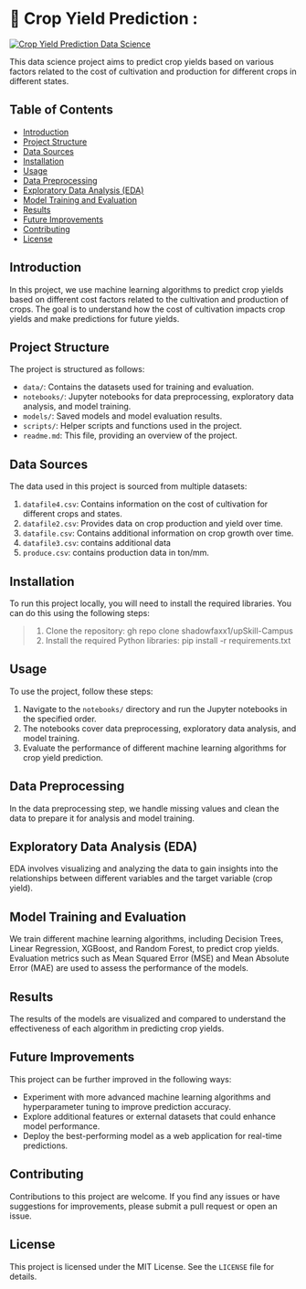 ﻿#  🔰  Crop Yield Prediction :

[![Crop Yield Prediction Data Science](https://img.shields.io/badge/Crop-Yield--Prediction--Data%20Science-blueviolet)](https://github.com/shadowfaxx1/upSkill-Campus.git)

This data science project aims to predict crop yields based on various factors related to the cost of cultivation and production for different crops in different states.

## Table of Contents

- [Introduction](#introduction)
- [Project Structure](#project-structure)
- [Data Sources](#data-sources)
- [Installation](#installation)
- [Usage](#usage)
- [Data Preprocessing](#data-preprocessing)
- [Exploratory Data Analysis (EDA)](#exploratory-data-analysis-eda)
- [Model Training and Evaluation](#model-training-and-evaluation)
- [Results](#results)
- [Future Improvements](#future-improvements)
- [Contributing](#contributing)
- [License](#license)

## Introduction

In this project, we use machine learning algorithms to predict crop yields based on different cost factors related to the cultivation and production of crops. The goal is to understand how the cost of cultivation impacts crop yields and make predictions for future yields.

## Project Structure

The project is structured as follows:

- `data/`: Contains the datasets used for training and evaluation.
- `notebooks/`: Jupyter notebooks for data preprocessing, exploratory data analysis, and model training.
- `models/`: Saved models and model evaluation results.
- `scripts/`: Helper scripts and functions used in the project.
- `readme.md`: This file, providing an overview of the project.

## Data Sources

The data used in this project is sourced from multiple datasets:

1. `datafile4.csv`: Contains information on the cost of cultivation for different crops and states.
2. `datafile2.csv`: Provides data on crop production and yield over time.
3. `datafile.csv`: Contains additional information on crop growth over time.
4. `datafile3.csv`: contains additional data
5. `produce.csv`: contains production data in ton/mm.
   
## Installation

To run this project locally, you will need to install the required libraries. You can do this using the following steps:

> 1. Clone the repository: gh repo clone shadowfaxx1/upSkill-Campus
> 2. Install the required Python libraries: pip install -r requirements.txt
  

## Usage

To use the project, follow these steps:

1. Navigate to the `notebooks/` directory and run the Jupyter notebooks in the specified order.
2. The notebooks cover data preprocessing, exploratory data analysis, and model training.
3. Evaluate the performance of different machine learning algorithms for crop yield prediction.

## Data Preprocessing

In the data preprocessing step, we handle missing values and clean the data to prepare it for analysis and model training.

## Exploratory Data Analysis (EDA)

EDA involves visualizing and analyzing the data to gain insights into the relationships between different variables and the target variable (crop yield).

## Model Training and Evaluation

We train different machine learning algorithms, including Decision Trees, Linear Regression, XGBoost, and Random Forest, to predict crop yields.
Evaluation metrics such as Mean Squared Error (MSE) and Mean Absolute Error (MAE) are used to assess the performance of the models.

## Results

The results of the models are visualized and compared to understand the effectiveness of each algorithm in predicting crop yields.

## Future Improvements

This project can be further improved in the following ways:

- Experiment with more advanced machine learning algorithms and hyperparameter tuning to improve prediction accuracy.
- Explore additional features or external datasets that could enhance model performance.
- Deploy the best-performing model as a web application for real-time predictions.

## Contributing

Contributions to this project are welcome. If you find any issues or have suggestions for improvements, please submit a pull request or open an issue.

## License

This project is licensed under the MIT License. See the `LICENSE` file for details.
 
